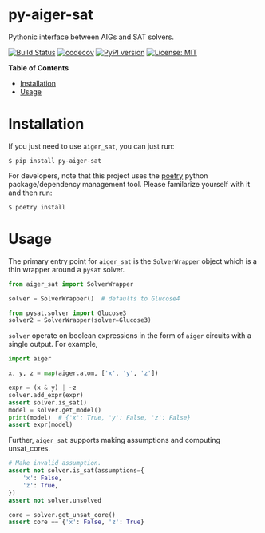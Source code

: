 # py-aiger-sat
Pythonic interface between AIGs and SAT solvers.

[![Build Status](https://cloud.drone.io/api/badges/mvcisback/py-aiger-sat/status.svg)](https://cloud.drone.io/mvcisback/py-aiger-sat)
[![codecov](https://codecov.io/gh/mvcisback/py-aiger-sat/branch/master/graph/badge.svg)](https://codecov.io/gh/mvcisback/py-aiger-sat)
[![PyPI version](https://badge.fury.io/py/py-aiger-sat.svg)](https://badge.fury.io/py/py-aiger-sat)
[![License: MIT](https://img.shields.io/badge/License-MIT-yellow.svg)](https://opensource.org/licenses/MIT)

<!-- markdown-toc start - Don't edit this section. Run M-x markdown-toc-generate-toc again -->
**Table of Contents**

- [Installation](#installation)
- [Usage](#usage)

<!-- markdown-toc end -->


# Installation

If you just need to use `aiger_sat`, you can just run:

`$ pip install py-aiger-sat`

For developers, note that this project uses the
[poetry](https://poetry.eustace.io/) python package/dependency
management tool. Please familarize yourself with it and then
run:

`$ poetry install`

# Usage

The primary entry point for `aiger_sat` is the `SolverWrapper` object
which is a thin wrapper around a `pysat` solver.


```python
from aiger_sat import SolverWrapper

solver = SolverWrapper()  # defaults to Glucose4

from pysat.solver import Glucose3
solver2 = SolverWrapper(solver=Glucose3)
```

`solver` operate on boolean expressions in the form of `aiger`
circuits with a single output. For example,


```python
import aiger

x, y, z = map(aiger.atom, ['x', 'y', 'z'])

expr = (x & y) | ~z
solver.add_expr(expr)
assert solver.is_sat()
model = solver.get_model()
print(model)  # {'x': True, 'y': False, 'z': False}
assert expr(model)
```

Further, `aiger_sat` supports making assumptions and computing
unsat_cores.

```python
# Make invalid assumption.
assert not solver.is_sat(assumptions={
    'x': False,
    'z': True,
})
assert not solver.unsolved

core = solver.get_unsat_core()
assert core == {'x': False, 'z': True}
```
